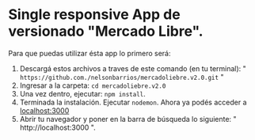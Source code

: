 # Single responsive App de versionado "Mercado Libre".

Para que puedas utilizar ésta app lo primero será:

1. Descargá estos archivos a traves de este comando (en tu terminal): " `https://github.com./nelsonbarrios/mercadoliebre.v2.0.git` "
2. Ingresar a la carpeta: `cd mercadoliebre.v2.0`
3. Una vez dentro, ejecutar: `npm install`.
4. Terminada la instalación. Ejecutar `nodemon`. Ahora ya podés acceder a [localhost:3000](http://localhost:3000)
5. Abrir tu navegador y poner en la barra de búsqueda lo siguiente:  " http://localhost:3000 ".
